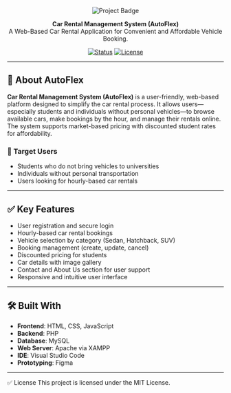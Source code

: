 <p align="center">
  <img src="https://img.shields.io/badge/Project-AutoFlex-blue.svg" alt="Project Badge">
</p>

<p align="center">
  <strong>Car Rental Management System (AutoFlex)</strong><br>
  A Web-Based Car Rental Application for Convenient and Affordable Vehicle Booking.
</p>

<p align="center">
  <a href="#"><img src="https://img.shields.io/badge/status-in%20development-yellow" alt="Status"></a>
  <a href="#"><img src="https://img.shields.io/badge/license-MIT-brightgreen.svg" alt="License"></a>
</p>

---

## 🚗 About AutoFlex

**Car Rental Management System (AutoFlex)** is a user-friendly, web-based platform designed to simplify the car rental process. It allows users—especially students and individuals without personal vehicles—to browse available cars, make bookings by the hour, and manage their rentals online. The system supports market-based pricing with discounted student rates for affordability.

### 🎯 Target Users

- Students who do not bring vehicles to universities  
- Individuals without personal transportation  
- Users looking for hourly-based car rentals  

---

## ✅ Key Features

- User registration and secure login  
- Hourly-based car rental bookings  
- Vehicle selection by category (Sedan, Hatchback, SUV)  
- Booking management (create, update, cancel)  
- Discounted pricing for students  
- Car details with image gallery  
- Contact and About Us section for user support  
- Responsive and intuitive user interface  

---

## 🛠 Built With

- **Frontend**: HTML, CSS, JavaScript  
- **Backend**: PHP  
- **Database**: MySQL  
- **Web Server**: Apache via XAMPP  
- **IDE**: Visual Studio Code  
- **Prototyping**: Figma  

---

✅ License
This project is licensed under the MIT License.
